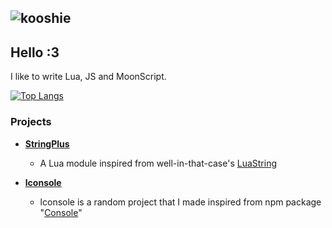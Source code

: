 ![kooshie](https://raw.githubusercontent.com/UrNightmaree/UrNightmaree/main/img/uwu.webp)
---
## Hello :3
I like to write Lua, JS and MoonScript.


[![Top Langs](https://github-readme-stats.vercel.app/api/top-langs/?username=UrNightmaree&theme=vue-dark)](https://github.com/anuraghazra/github-readme-stats) 

### Projects

- **[StringPlus](https://github.com/UrNightmaree/StringPlus)**
  - A Lua module inspired from well-in-that-case's [LuaString](https://github.com/well-in-that-case/LuaString)

- **[lconsole](https://github.com/UrNightmaree/lconsole)**
  - lconsole is a random project that I made inspired from npm package "[Console](https://www.npmjs.com/package/Console)"
